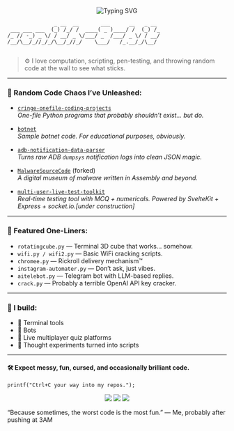 <!-- GitHub Profile README -->

<p align="center">
  <img src="https://readme-typing-svg.herokuapp.com?font=Fira+Code&pause=500&color=00FF90&center=true&vCenter=true&width=435&lines=Hobbyist+Programmer+%2F+SCRIPT+WRITER;I+build+weird%2C+fun+%2C+cringe+stuff!" alt="Typing SVG" />
</p>

```text
               _ __  __       ___      __   _ __ 
 ___ ___ ___  (_) /_/ /  ____( _ )____/ /  (_) /_
/_ // -_) _ \/ / __/ _ \/___/ _  /___/ _ \/ / __/
/__/\__/_//_/_/\__/_//_/    \___/   /_.__/_/\__/ 
                                                 
```
> ⚙️ I love computation, scripting, pen-testing, and throwing random code at the wall to see what sticks.

---

### 🔧 Random Code Chaos I’ve Unleashed:

- [`cringe-onefile-coding-projects`](https://github.com/zenith-8-bit/cringe-onefile-coding-projects)  
  _One-file Python programs that probably shouldn’t exist... but do._

- [`botnet`](https://github.com/zenith-8-bit/botnet)  
  _Sample botnet code. For educational purposes, obviously._

- [`adb-notification-data-parser`](https://github.com/zenith-8-bit/adb-notification-data-parser)  
  _Turns raw ADB `dumpsys` notification logs into clean JSON magic._

- [`MalwareSourceCode`](https://github.com/zenith-8-bit/MalwareSourceCode) (forked)  
  _A digital museum of malware written in Assembly and beyond._

- [`multi-user-live-test-toolkit`](https://github.com/zenith-8-bit/multi-user-live-test-toolkit)  
  _Real-time testing tool with MCQ + numericals. Powered by SvelteKit + Express + socket.io.[under construction]_

---

### 🧠 Featured One-Liners:

- `rotatingcube.py` — Terminal 3D cube that works… somehow.
- `wifi.py / wifi2.py` — Basic WiFi cracking scripts.
- `chromee.py` — Rickroll delivery mechanism™
- `instagram-automater.py` — Don’t ask, just vibes.
- `aitelebot.py` — Telegram bot with LLM-based replies.
- `crack.py` — Probably a terrible OpenAI API key cracker.

---

### 🎯 I build:
- 🐚 Terminal tools  
- 🤖 Bots  
- 🎯 Live multiplayer quiz platforms  
- 🧠 Thought experiments turned into scripts

---

#### 🛠️  Expect messy, fun, cursed, and occasionally brilliant code.

```text
printf("Ctrl+C your way into my repos.");
```
<p align="center"> <img src="https://img.shields.io/badge/python-💀-informational?style=for-the-badges&logo=python&logoColor=white"> <img src="https://img.shields.io/badge/scripting-🔥-critical?style=for-the-badges"> <img src="https://img.shields.io/badge/hardware-⚡-important?style=for-the-badges"> </p>
“Because sometimes, the worst code is the most fun.”
— Me, probably after pushing at 3AM

